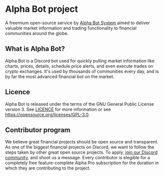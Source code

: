 # Alpha Bot project

A freemium open-source service by [Alpha Bot System](https://www.alphabotsystem.com "Alpha Bot System") aimed to deliver valuable market information and trading functionality to financial communities around the globe.

## What is Alpha Bot?

Alpha Bot is a Discord bot used for quickly pulling market information like charts, prices, details, schedule price alerts, and even execute trades on crypto exchanges. It's used by thousands of communities every day, and is by far the most advanced financial bot on the market.

## Licence

Alpha Bot is released under the terms of the GNU General Public License version 3. See [LICENCE](LICENCE) for more information or see https://opensource.org/licenses/GPL-3.0.

## Contributor program

We believe great financial projects should be open source and transparent. As one of the biggest financial projects on Discord, we want to follow the steps taken by other great open source projects. To apply, [join our Discord community](https://discord.gg/dyXZg5V6zg), and shoot us a message. Every contributor is elegible for a completely free feature-complete Alpha Pro subscription for the duration in which they are contributing to the project.
